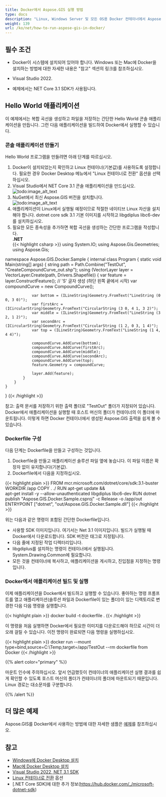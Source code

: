 ```yaml
---
title: Docker에서 Aspose.GIS 실행 방법
type: docs
description: "Linux, Windows Server 및 모든 OS용 Docker 컨테이너에서 Aspose.GIS를 실행합니다."
weight: 139
url: /ko/net/how-to-run-aspose-gis-in-docker/
---
```


## 필수 조건

- Docker이 시스템에 설치되어 있어야 합니다. Windows 또는 Mac에 Docker을 설치하는 방법에 대한 자세한 내용은 "참고" 섹션의 링크를 참조하십시오.

- Visual Studio 2022.

- 예제에서는 NET Core 3.1 SDK가 사용됩니다.

## Hello World 애플리케이션

이 예제에서는 복합 곡선을 생성하고 파일을 저장하는 간단한 Hello World 콘솔 애플리케이션을 만듭니다. 그런 다음 애플리케이션을 빌드하여 Docker에서 실행할 수 있습니다.

### 콘솔 애플리케이션 만들기

Hello World 프로그램을 만들려면 아래 단계를 따르십시오.
1. Docker이 설치되었는지 확인하고 Linux 컨테이너(기본값)를 사용하도록 설정합니다. 필요한 경우 Docker Desktop 메뉴에서 "Linux 컨테이너로 전환" 옵션을 선택하십시오.
1. Visual Studio에서 NET Core 3.1 콘솔 애플리케이션을 만드십시오.<br>
![todo:image_alt_text](create-a-new-project.png)<br>
1. NuGet에서 최신 Aspose.GIS 버전을 설치합니다.<br>
![todo:image_alt_text](nuget-aspose-gis.png)<br>
1. 애플리케이션이 Linux에서 실행될 예정이므로 적절한 네이티브 Linux 자산을 설치해야 합니다. dotnet core sdk 3.1 기본 이미지를 시작하고 libgdiplus libc6-dev를 설치하십시오.
1. 필요한 모든 종속성을 추가하면 복합 곡선을 생성하는 간단한 프로그램을 작성합니다.<br>
**.NET**<br>
{{< highlight csharp >}}
using System.IO;
using Aspose.Gis.Geometries;
using Aspose.Gis;

namespace Aspose.GIS.Docker.Sample
{
    internal class Program
    {
        static void Main(string[] args)
        {
            string path = Path.Combine("TestOut", "CreateCompoundCurve_out.shp");
            using (VectorLayer layer = VectorLayer.Create(path, Drivers.Shapefile))
            {
                var feature = layer.ConstructFeature();
                // 'S' 글자 생성 (하단 왼쪽 끝에서 시작)
                var compoundCurve = new CompoundCurve();

                var bottom = (ILineString)Geometry.FromText("LineString (0 0, 3 0)");
                var firstArc = (ICircularString)Geometry.FromText("CircularString (3 0, 4 1, 3 2)");
                var middle = (ILineString)Geometry.FromText("LineString (3 2, 1 2)");
                var secondArc = (ICircularString)Geometry.FromText("CircularString (1 2, 0 3, 1 4)");
                var top = (ILineString)Geometry.FromText("LineString (1 4, 4 4)");

                compoundCurve.AddCurve(bottom);
                compoundCurve.AddCurve(firstArc);
                compoundCurve.AddCurve(middle);
                compoundCurve.AddCurve(secondArc);
                compoundCurve.AddCurve(top);
                feature.Geometry = compoundCurve;

                layer.Add(feature);
            }
        }
    }
}
{{< /highlight >}}

참고: 출력 문서를 저장하기 위한 출력 폴더로 "TestOut" 폴더가 지정되어 있습니다. Docker에서 애플리케이션을 실행할 때 호스트 머신의 폴더가 컨테이너의 이 폴더에 마운트됩니다. 이렇게 하면 Docker 컨테이너에서 생성된 Aspose.GIS 출력을 쉽게 볼 수 있습니다.

### Dockerfile 구성

다음 단계는 Dockerfile을 만들고 구성하는 것입니다.

1. Dockerfile을 만들고 애플리케이션 솔루션 파일 옆에 놓습니다. 이 파일 이름은 확장자 없이 유지합니다(기본값).
1. Dockerfile에서 다음을 지정하십시오.

{{< highlight plain >}}
FROM mcr.microsoft.com/dotnet/core/sdk:3.1-buster 
WORKDIR /app
COPY . ./
RUN apt-get update && \
    apt-get install -y --allow-unauthenticated libgdiplus libc6-dev
RUN dotnet publish "Aspose.GIS.Docker.Sample.csproj" -c Release -o /app/out
ENTRYPOINT ["dotnet", "out/Aspose.GIS.Docker.Sample.dll"]
{{< /highlight >}}

위는 다음과 같은 명령이 포함된 간단한 Dockerfile입니다.

- 사용할 SDK 이미지입니다. 여기서는 Net 3.1 이미지입니다. 빌드가 실행될 때 Docker에서 다운로드합니다. SDK 버전은 태그로 지정됩니다.
- 다음 줄에 지정된 작업 디렉터리입니다.
- libgdiplus를 설치하는 명령이 컨테이너에서 실행됩니다. System.Drawing.Common에 필요합니다.
- 모든 것을 컨테이너에 복사하고, 애플리케이션을 게시하고, 진입점을 지정하는 명령입니다.

### Docker에서 애플리케이션 빌드 및 실행

이제 애플리케이션을 Docker에서 빌드하고 실행할 수 있습니다. 좋아하는 명령 프롬프트를 열고 애플리케이션(솔루션 파일과 Dockerfile이 있는 폴더)이 있는 디렉토리로 변경한 다음 다음 명령을 실행합니다.

{{< highlight plain >}}
docker build -t dockerfile .
{{< /highlight >}}

이 명령을 처음 실행하면 Docker에서 필요한 이미지를 다운로드해야 하므로 시간이 더 오래 걸릴 수 있습니다. 이전 명령이 완료되면 다음 명령을 실행하십시오.

{{< highlight plain >}}
docker run --mount type=bind,source=C:\Temp,target=/app/TestOut --rm dockerfile from Docker
{{< /highlight >}}

{{% alert color="primary" %}} 

마운트 인수에 주의하십시오. 앞서 언급했듯이 컨테이너의 애플리케이션 실행 결과를 쉽게 확인할 수 있도록 호스트 머신의 폴더가 컨테이너의 폴더에 마운트되기 때문입니다. Linux 경로는 대소문자를 구분합니다.

{{% /alert %}}


## 더 많은 예제

Aspose.GIS를 Docker에서 사용하는 방법에 대한 자세한 샘플은 [예제](https://github.com/aspose-gis/Aspose.Gis-for-.NET)를 참조하십시오.

## 참고

- [Windows에 Docker Desktop 설치](https://docs.docker.com/docker-for-windows/install/)
- [Mac에 Docker Desktop 설치](https://docs.docker.com/docker-for-mac/install/)
- [Visual Studio 2022, NET 3.1 SDK](https://docs.microsoft.com/en-us/dotnet/core/install/windows?tabs=netcore31#dependencies)
- [Linux 컨테이너로 전환](https://docs.docker.com/docker-for-windows/#switch-between-windows-and-linux-containers) 옵션
- [.NET Core SDK]에 대한 추가 정보(https://hub.docker.com/_/microsoft-dotnet-sdk)
